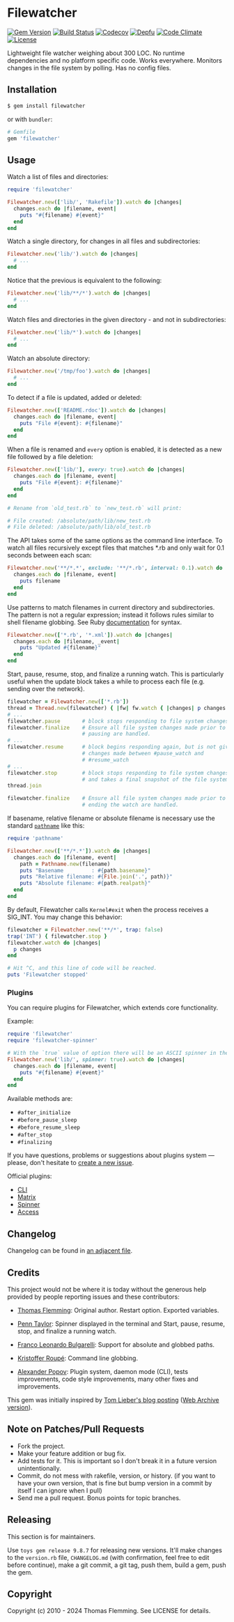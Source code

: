 # Filewatcher

[![Gem Version](https://img.shields.io/gem/v/filewatcher?include_prereleases&style=flat-square)](https://rubygems.org/gems/filewatcher)
[![Build Status](https://img.shields.io/cirrus/github/filewatcher/filewatcher?style=flat-square)](https://cirrus-ci.com/github/filewatcher/filewatcher)
[![Codecov](https://img.shields.io/codecov/c/gh/filewatcher/filewatcher?style=flat-square)](https://codecov.io/gh/filewatcher/filewatcher)
[![Depfu](https://img.shields.io/depfu/filewatcher/filewatcher?style=flat-square)](https://depfu.com/github/filewatcher/filewatcher)
[![Code Climate](https://img.shields.io/codeclimate/maintainability/filewatcher/filewatcher?style=flat-square)](https://codeclimate.com/github/filewatcher/filewatcher)
[![License](https://img.shields.io/github/license/filewatcher/filewatcher.svg?style=flat-square)](https://github.com/filewatcher/filewatcher/blob/main/LICENSE)

Lightweight file watcher weighing about 300 LOC.
No runtime dependencies and no platform specific code.
Works everywhere.
Monitors changes in the file system by polling.
Has no config files.

## Installation

```bash
$ gem install filewatcher
```

or with `bundler`:

```ruby
# Gemfile
gem 'filewatcher'
```

## Usage

Watch a list of files and directories:

```ruby
require 'filewatcher'

Filewatcher.new(['lib/', 'Rakefile']).watch do |changes|
  changes.each do |filename, event|
    puts "#{filename} #{event}"
  end
end
```

Watch a single directory, for changes in all files and subdirectories:

```ruby
Filewatcher.new('lib/').watch do |changes|
  # ...
end
```

Notice that the previous is equivalent to the following:

```ruby
Filewatcher.new('lib/**/*').watch do |changes|
  # ...
end
```

Watch files and directories in the given directory - and not in subdirectories:

```ruby
Filewatcher.new('lib/*').watch do |changes|
  # ...
end
```

Watch an absolute directory:

```ruby
Filewatcher.new('/tmp/foo').watch do |changes|
  # ...
end
```

To detect if a file is updated, added or deleted:

```ruby
Filewatcher.new(['README.rdoc']).watch do |changes|
  changes.each do |filename, event|
    puts "File #{event}: #{filename}"
  end
end
```

When a file is renamed and `every` option is enabled, it is detected as
a new file followed by a file deletion:

```ruby
Filewatcher.new(['lib/'], every: true).watch do |changes|
  changes.each do |filename, event|
    puts "File #{event}: #{filename}"
  end
end

# Rename from `old_test.rb` to `new_test.rb` will print:

# File created: /absolute/path/lib/new_test.rb
# File deleted: /absolute/path/lib/old_test.rb
```

The API takes some of the same options as the command line interface.
To watch all files recursively except files that matches \*.rb
and only wait for 0.1 seconds between each scan:

```ruby
Filewatcher.new('**/*.*', exclude: '**/*.rb', interval: 0.1).watch do |changes|
  changes.each do |filename, event|
    puts filename
  end
end
```

Use patterns to match filenames in current directory and subdirectories.
The pattern is not a regular expression;
instead it follows rules similar to shell filename globbing.
See Ruby [documentation](http://www.ruby-doc.org/core-2.1.1/File.html#method-c-fnmatch) for syntax.

```ruby
Filewatcher.new(['*.rb', '*.xml']).watch do |changes|
  changes.each do |filename, _event|
    puts "Updated #{filename}"
  end
end
```

Start, pause, resume, stop, and finalize a running watch.
This is particularly useful when the update block takes a while to process each file
(e.g. sending over the network).

```ruby
filewatcher = Filewatcher.new(['*.rb'])
thread = Thread.new(filewatcher) { |fw| fw.watch { |changes| p changes } }
# ...
filewatcher.pause       # block stops responding to file system changes
filewatcher.finalize    # Ensure all file system changes made prior to
                        # pausing are handled.
# ...
filewatcher.resume      # block begins responding again, but is not given
                        # changes made between #pause_watch and
                        # #resume_watch
# ...
filewatcher.stop        # block stops responding to file system changes
                        # and takes a final snapshot of the file system
thread.join

filewatcher.finalize    # Ensure all file system changes made prior to
                        # ending the watch are handled.
```

If basename, relative filename or absolute filename is necessary
use the standard [`pathname`](https://ruby-doc.org/stdlib/libdoc/pathname/rdoc/Pathname.html)
like this:

```ruby
require 'pathname'

Filewatcher.new(['**/*.*']).watch do |changes|
  changes.each do |filename, event|
    path = Pathname.new(filename)
    puts "Basename         : #{path.basename}"
    puts "Relative filename: #{File.join('.', path)}"
    puts "Absolute filename: #{path.realpath}"
  end
end
```

By default, Filewatcher calls `Kernel#exit` when the process receives a SIG_INT.
You may change this behavior:

```ruby
filewatcher = Filewatcher.new('**/*', trap: false)
trap('INT') { filewatcher.stop }
filewatcher.watch do |changes|
  p changes
end

# Hit ^C, and this line of code will be reached.
puts 'Filewatcher stopped'
```

### Plugins

You can require plugins for Filewatcher, which extends core functionality.

Example:

```ruby
require 'filewatcher'
require 'filewatcher-spinner'

# With the `true` value of option there will be an ASCII spinner in the STDOUT while waiting changes
Filewatcher.new('lib/', spinner: true).watch do |changes|
  changes.each do |filename, event|
    puts "#{filename} #{event}"
  end
end
```

Available methods are:

*   `#after_initialize`
*   `#before_pause_sleep`
*   `#before_resume_sleep`
*   `#after_stop`
*   `#finalizing`

If you have questions, problems or suggestions about plugins system — please,
don't hesitate to [create a new issue](https://github.com/filewatcher/filewatcher/issues/new).

Official plugins:

*   [CLI](https://github.com/filewatcher/filewatcher-cli)
*   [Matrix](https://github.com/filewatcher/filewatcher-matrix)
*   [Spinner](https://github.com/filewatcher/filewatcher-spinner)
*   [Access](https://github.com/filewatcher/filewatcher-access)

## Changelog

Changelog can be found in [an adjacent file](CHANGELOG.md).

## Credits

This project would not be where it is today without the generous help provided by people reporting issues and these contributors:

*   [Thomas Flemming](https://github.com/thomasfl): Original author. Restart option. Exported variables.

*   [Penn Taylor](https://github.com/penntaylor): Spinner displayed in the terminal and Start, pause, resume, stop, and finalize a running watch.

*   [Franco Leonardo Bulgarelli](https://github.com/flbulgarelli): Support for absolute and globbed paths.

*   [Kristoffer Roupé](https://github.com/kitofr): Command line globbing.

*   [Alexander Popov](https://github.com/AlexWayfer): Plugin system, daemon mode (CLI), tests improvements, code style improvements, many other fixes and improvements.

This gem was initially inspired by [Tom Lieber's blog posting](http://alltom.com/pages/detecting-file-changes-with-ruby) ([Web Archive version](http://web.archive.org/web/20120208094934/http://alltom.com/pages/detecting-file-changes-with-ruby)).

## Note on Patches/Pull Requests

*   Fork the project.
*   Make your feature addition or bug fix.
*   Add tests for it. This is important so I don't break it in a future version unintentionally.
*   Commit, do not mess with rakefile, version, or history. (if you want to have your own version, that is fine but bump version in a commit by itself I can ignore when I pull)
*   Send me a pull request. Bonus points for topic branches.

## Releasing

This section is for maintainers.

Use `toys gem release 9.8.7` for releasing new versions.
It'll make changes to the `version.rb` file,
`CHANGELOG.md` (with confirmation, feel free to edit before continue),
make a git commit, a git tag, push them, build a gem, push the gem.

## Copyright

Copyright (c) 2010 - 2024 Thomas Flemming. See LICENSE for details.
